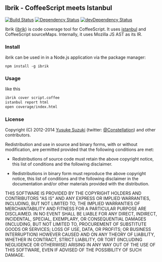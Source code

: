 ## Ibrik - CoffeeScript meets Istanbul

[![Build Status](https://travis-ci.org/Constellation/ibrik.svg?branch=master)](https://travis-ci.org/Constellation/ibrik)
[![Dependency Status](https://david-dm.org/Constellation/ibrik.svg)](https://david-dm.org/Constellation/ibrik)
[![devDependency Status](https://david-dm.org/Constellation/ibrik/dev-status.svg)](https://david-dm.org/Constellation/ibrik#info=devDependencies)


Ibrik ([ibrik](http://github.com/Constellation/ibrik)) is
code coverage tool for CoffeeScript.
It uses [istanbul](https://github.com/gotwarlost/istanbul) and CoffeeScript sourceMaps. Internally, it uses Mozilla JS AST as its IR.


### Install

ibrik can be used in in a Node.js application via the package manager:

    npm install -g ibrik


### Usage

like this
```sh
ibrik cover script.coffee
istanbul report html
open coverage/index.html
```

### License

Copyright (C) 2012-2014 [Yusuke Suzuki](http://github.com/Constellation)
 (twitter: [@Constellation](http://twitter.com/Constellation)) and other contributors.

Redistribution and use in source and binary forms, with or without
modification, are permitted provided that the following conditions are met:

  * Redistributions of source code must retain the above copyright
    notice, this list of conditions and the following disclaimer.

  * Redistributions in binary form must reproduce the above copyright
    notice, this list of conditions and the following disclaimer in the
    documentation and/or other materials provided with the distribution.

THIS SOFTWARE IS PROVIDED BY THE COPYRIGHT HOLDERS AND CONTRIBUTORS "AS IS"
AND ANY EXPRESS OR IMPLIED WARRANTIES, INCLUDING, BUT NOT LIMITED TO, THE
IMPLIED WARRANTIES OF MERCHANTABILITY AND FITNESS FOR A PARTICULAR PURPOSE
ARE DISCLAIMED. IN NO EVENT SHALL <COPYRIGHT HOLDER> BE LIABLE FOR ANY
DIRECT, INDIRECT, INCIDENTAL, SPECIAL, EXEMPLARY, OR CONSEQUENTIAL DAMAGES
(INCLUDING, BUT NOT LIMITED TO, PROCUREMENT OF SUBSTITUTE GOODS OR SERVICES;
LOSS OF USE, DATA, OR PROFITS; OR BUSINESS INTERRUPTION) HOWEVER CAUSED AND
ON ANY THEORY OF LIABILITY, WHETHER IN CONTRACT, STRICT LIABILITY, OR TORT
(INCLUDING NEGLIGENCE OR OTHERWISE) ARISING IN ANY WAY OUT OF THE USE OF
THIS SOFTWARE, EVEN IF ADVISED OF THE POSSIBILITY OF SUCH DAMAGE.
